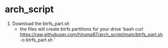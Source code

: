 # arch_script
1. Download the btrfs_part.sh
    - the files will create btrfs partitions for your drive
    'bash
    curl https://raw.githubuser.com/hiruma87/arch_script/main/btrfs_part.sh -o btrfs_part.sh
    '
